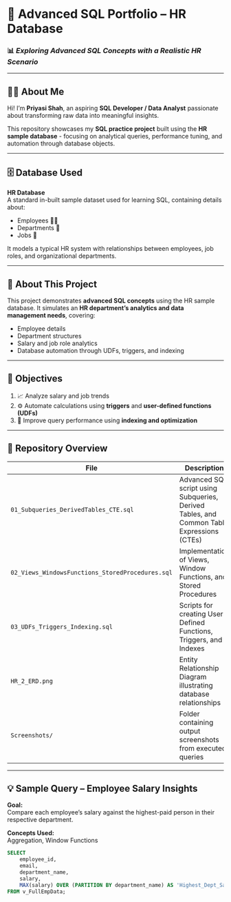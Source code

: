 # 🧠 **Advanced SQL Portfolio – HR Database**

### 📊 *Exploring Advanced SQL Concepts with a Realistic HR Scenario*

---

## 👩‍💻 **About Me**

Hi! I’m **Priyasi Shah**, an aspiring **SQL Developer / Data Analyst** passionate about transforming raw data into meaningful insights.  

This repository showcases my **SQL practice project** built using the **HR sample database** - focusing on analytical queries, performance tuning, and automation through database objects.

---

## 🗄️ **Database Used**

**HR Database**  
A standard in-built sample dataset used for learning SQL, containing details about:
- Employees 👩‍💼  
- Departments 🏢  
- Jobs 💼  

It models a typical HR system with relationships between employees, job roles, and organizational departments.

---

## 🎯 **About This Project**

This project demonstrates **advanced SQL concepts** using the HR sample database.  It simulates an **HR department’s analytics and data management needs**, covering:

- Employee details  
- Department structures  
- Salary and job role analytics  
- Database automation through UDFs, triggers, and indexing  

---

## 🧩 **Objectives**

1. 📈 Analyze salary and job trends  
2. ⚙️ Automate calculations using **triggers** and **user-defined functions (UDFs)**  
3. 🚀 Improve query performance using **indexing and optimization**  

---

## 📂 **Repository Overview**

| **File** | **Description** |
|-----------|-----------------|
| `01_Subqueries_DerivedTables_CTE.sql` | Advanced SQL script using Subqueries, Derived Tables, and Common Table Expressions (CTEs) |
| `02_Views_WindowsFunctions_StoredProcedures.sql` | Implementation of Views, Window Functions, and Stored Procedures |
| `03_UDFs_Triggers_Indexing.sql` | Scripts for creating User Defined Functions, Triggers, and Indexes |
| `HR_2_ERD.png` | Entity Relationship Diagram illustrating database relationships |
| `Screenshots/` | Folder containing output screenshots from executed queries |

---

## 💡 **Sample Query – Employee Salary Insights**

**Goal:**  
Compare each employee’s salary against the highest-paid person in their respective department.

**Concepts Used:**  
Aggregation, Window Functions

```sql
SELECT
    employee_id,
    email,
    department_name,
    salary,
    MAX(salary) OVER (PARTITION BY department_name) AS 'Highest_Dept_Sal'
FROM v_FullEmpData;
